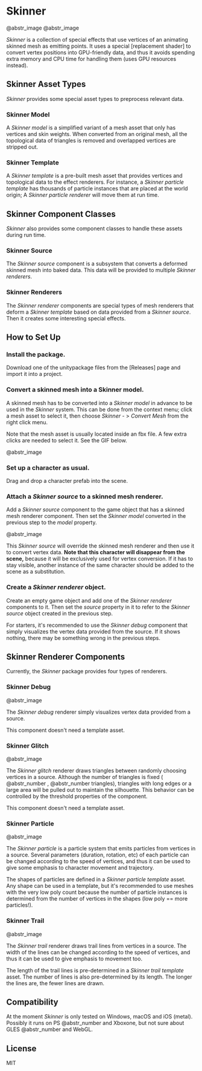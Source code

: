 # Skinner

@abstr_image @abstr_image 

_Skinner_ is a collection of special effects that use vertices of an animating skinned mesh as emitting points. It uses a special [replacement shader] to convert vertex positions into GPU-friendly data, and thus it avoids spending extra memory and CPU time for handling them (uses GPU resources instead).

## Skinner Asset Types

_Skinner_ provides some special asset types to preprocess relevant data.

### Skinner Model

A _Skinner model_ is a simplified variant of a mesh asset that only has vertices and skin weights. When converted from an original mesh, all the topological data of triangles is removed and overlapped vertices are stripped out.

### Skinner Template

A _Skinner template_ is a pre-built mesh asset that provides vertices and topological data to the effect renderers. For instance, a _Skinner particle template_ has thousands of particle instances that are placed at the world origin; A _Skinner particle renderer_ will move them at run time.

## Skinner Component Classes

_Skinner_ also provides some component classes to handle these assets during run time.

### Skinner Source

The _Skinner source_ component is a subsystem that converts a deformed skinned mesh into baked data. This data will be provided to multiple _Skinner renderers_.

### Skinner Renderers

The _Skinner renderer_ components are special types of mesh renderers that deform a _Skinner template_ based on data provided from a _Skinner source_. Then it creates some interesting special effects.

## How to Set Up

### Install the package.

Download one of the unitypackage files from the [Releases] page and import it into a project.

### Convert a skinned mesh into a Skinner model.

A skinned mesh has to be converted into a _Skinner model_ in advance to be used in the _Skinner_ system. This can be done from the context menu; click a mesh asset to select it, then choose _Skinner_ - > _Convert Mesh_ from the right click menu.

Note that the mesh asset is usually located inside an fbx file. A few extra clicks are needed to select it. See the GIF below.

@abstr_image 

### Set up a character as usual.

Drag and drop a character prefab into the scene.

### Attach a _Skinner source_ to a skinned mesh renderer.

Add a _Skinner source_ component to the game object that has a skinned mesh renderer component. Then set the _Skinner model_ converted in the previous step to the _model_ property. 

@abstr_image 

This _Skinner source_ will override the skinned mesh renderer and then use it to convert vertex data. **Note that this character will disappear from the scene,** because it will be exclusively used for vertex conversion. If it has to stay visible, another instance of the same character should be added to the scene as a substitution.

### Create a _Skinner renderer_ object.

Create an empty game object and add one of the _Skinner renderer_ components to it. Then set the _source_ property in it to refer to the _Skinner source_ object created in the previous step.

For starters, it's recommended to use the _Skinner debug_ component that simply visualizes the vertex data provided from the source. If it shows nothing, there may be something wrong in the previous steps.

## Skinner Renderer Components

Currently, the _Skinner_ package provides four types of renderers.

### Skinner Debug

@abstr_image 

The _Skinner debug_ renderer simply visualizes vertex data provided from a source.

This component doesn't need a template asset.

### Skinner Glitch

@abstr_image 

The _Skinner glitch_ renderer draws triangles between randomly choosing vertices in a source. Although the number of triangles is fixed ( @abstr_number , @abstr_number triangles), triangles with long edges or a large area will be pulled out to maintain the silhouette. This behavior can be controlled by the threshold properties of the component.

This component doesn't need a template asset.

### Skinner Particle

@abstr_image 

The _Skinner particle_ is a particle system that emits particles from vertices in a source. Several parameters (duration, rotation, etc) of each particle can be changed according to the speed of vertices, and thus it can be used to give some emphasis to character movement and trajectory.

The shapes of particles are defined in a _Skinner particle template_ asset. Any shape can be used in a template, but it's recommended to use meshes with the very low poly count because the number of particle instances is determined from the number of vertices in the shapes (low poly == more particles!). 

### Skinner Trail

@abstr_image 

The _Skinner trail_ renderer draws trail lines from vertices in a source. The width of the lines can be changed according to the speed of vertices, and thus it can be used to give emphasis to movement too.

The length of the trail lines is pre-determined in a _Skinner trail template_ asset. The number of lines is also pre-determined by its length. The longer the lines are, the fewer lines are drawn.

## Compatibility

At the moment _Skinner_ is only tested on Windows, macOS and iOS (metal). Possibly it runs on PS @abstr_number and Xboxone, but not sure about GLES @abstr_number and WebGL.

## License

MIT
